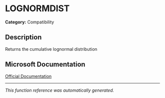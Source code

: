 # LOGNORMDIST

**Category:** Compatibility

## Description
Returns the cumulative lognormal distribution

## Microsoft Documentation
[Official Documentation](https://support.microsoft.com//en-us/office/lognormdist-function-f8d194cb-9ee3-4034-8c75-1bdb3884100b)

---
*This function reference was automatically generated.*
